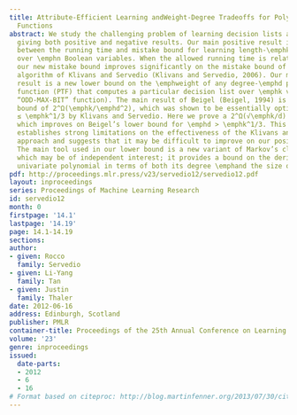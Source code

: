 ```yaml
---
title: Attribute-Efficient Learning andWeight-Degree Tradeoffs for Polynomial Threshold
  Functions
abstract: We study the challenging problem of learning decision lists attribute-efficiently,
  giving both positive and negative results. Our main positive result is a new tradeoff
  between the running time and mistake bound for learning length-\emphk decision lists
  over \emphn Boolean variables. When the allowed running time is relatively high,
  our new mistake bound improves significantly on the mistake bound of the best previous
  algorithm of Klivans and Servedio (Klivans and Servedio, 2006). Our main negative
  result is a new lower bound on the \emphweight of any degree-\emphd polynomial threshold
  function (PTF) that computes a particular decision list over \emphk variables (the
  “ODD-MAX-BIT” function). The main result of Beigel (Beigel, 1994) is a weight lower
  bound of 2^Ω(\emphk/\emphd^2), which was shown to be essentially optimal for \emphd
  ≤ \emphk^1/3 by Klivans and Servedio. Here we prove a 2^Ω(√\emphk/d)  lower bound,
  which improves on Beigel’s lower bound for \emphd > \emphk^1/3. This lower bound
  establishes strong limitations on the effectiveness of the Klivans and Servedio
  approach and suggests that it may be difficult to improve on our positive result.
  The main tool used in our lower bound is a new variant of Markov’s classical inequality
  which may be of independent interest; it provides a bound on the derivative of a
  univariate polynomial in terms of both its degree \emphand the size of its coefficients.
pdf: http://proceedings.mlr.press/v23/servedio12/servedio12.pdf
layout: inproceedings
series: Proceedings of Machine Learning Research
id: servedio12
month: 0
firstpage: '14.1'
lastpage: '14.19'
page: 14.1-14.19
sections: 
author:
- given: Rocco
  family: Servedio
- given: Li-Yang
  family: Tan
- given: Justin
  family: Thaler
date: 2012-06-16
address: Edinburgh, Scotland
publisher: PMLR
container-title: Proceedings of the 25th Annual Conference on Learning Theory
volume: '23'
genre: inproceedings
issued:
  date-parts:
  - 2012
  - 6
  - 16
# Format based on citeproc: http://blog.martinfenner.org/2013/07/30/citeproc-yaml-for-bibliographies/
---
```

